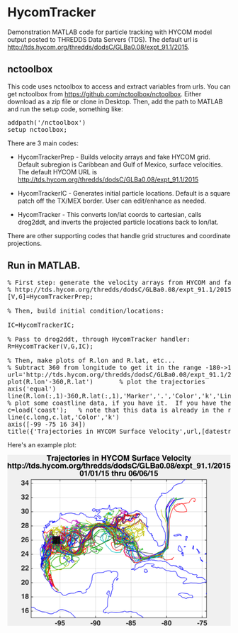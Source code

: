 # HycomTracker
Demonstration MATLAB code for particle tracking with HYCOM model output posted to THREDDS Data Servers (TDS).  The default url is http://tds.hycom.org/thredds/dodsC/GLBa0.08/expt_91.1/2015. 


## nctoolbox
This code uses nctoolbox to access and extract variables from urls. You can get nctoolbox from https://github.com/nctoolbox/nctoolbox.  Either download as a zip file or clone in Desktop.  Then, add the path to MATLAB and run the setup code, something like: 

<pre>
addpath('<path_to_nctoolbox>/nctoolbox')
setup_nctoolbox; 
</pre>


There are 3 main codes: 

+ HycomTrackerPrep - Builds velocity arrays and fake HYCOM grid.  Default subregion is Caribbean and Gulf of Mexico, surface velocities. The default HYCOM URL is http://tds.hycom.org/thredds/dodsC/GLBa0.08/expt_91.1/2015

+ HycomTrackerIC - Generates initial particle locations.  Default is a square patch off the TX/MEX border.  User can edit/enhance as needed.

+ HycomTracker - This converts lon/lat coords to cartesian, calls drog2ddt, and inverts the projected particle locations back to lon/lat.

There are other supporting codes that handle grid structures and coordinate projections.  

## Run in MATLAB.


<pre>
% First step: generate the velocity arrays from HYCOM and fake HYCOM/finite element grid.  
% http://tds.hycom.org/thredds/dodsC/GLBa0.08/expt_91.1/2015
[V,G]=HycomTrackerPrep;

% Then, build initial condition/locations:

IC=HycomTrackerIC;

% Pass to drog2ddt, through HycomTracker handler:
R=HycomTracker(V,G,IC);

% Then, make plots of R.lon and R.lat, etc...
% Subtract 360 from longitude to get it in the range -180->180; note the transpose.
url='http://tds.hycom.org/thredds/dodsC/GLBa0.08/expt_91.1/2015';
plot(R.lon'-360,R.lat')       % plot the trajectories
axis('equal')
line(R.lon(:,1)-360,R.lat(:,1),'Marker','.','Color','k','LineStyle','none')    % plot the initial positions
% plot some coastline data, if you have it.  If you have the mapping toolbox, then:
c=load('coast');   % note that this data is already in the range -180->180
line(c.long,c.lat,'Color','k')
axis([-99 -75 16 34])
title({'Trajectories in HYCOM Surface Velocity',url,[datestr(V(1).time,2) ' thru ' datestr(V(end).time,2) ]},'Interpreter','none')
</pre>

Here's an example plot:

![TestImage1](ExamplePlot.png "Example")
